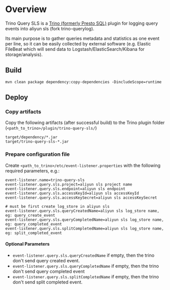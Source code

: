 
# Overview

Trino Query SLS is a [Trino (formerly Presto SQL)](https://trino.io/) plugin for logging query events into aliyun sls (fork trino-querylog).

Its main purpose is to gather queries metadata and statistics as one event per line, so it can be easily collected by external software (e.g. Elastic FileBeat which will send data to Logstash/ElasticSearch/Kibana for storage/analysis).


## Build

```
mvn clean package dependency:copy-dependencies -DincludeScope=runtime
```

## Deploy

### Copy artifacts

Copy the following artifacts (after successful build) to the Trino plugin folder (`<path_to_trino>/plugin/trino-query-sls/`)
```
target/dependency/*.jar
target/trino-query-sls-*.jar
```

### Prepare configuration file

Create `<path_to_trino>/etc/event-listener.properties` with the following required parameters, e.g.:

```
event-listener.name=trino-query-sls
event-listener.query.sls.project=aliyun sls project name
event-listener.query.sls.endpoint=aliyun sls endpoint
event-listener.query.sls.accessKeyId=aliyun sls accessKeyId
event-listener.query.sls.accessKeySecret=aliyun sls accessKeySecret

# must be first create log_store in aliyun sls
event-listener.query.sls.queryCreatedName=aliyun sls log_store name, eg: query_create_event
event-listener.query.sls.queryCompletedName=aliyun sls log_store name, eg: query_completed_event
event-listener.query.sls.splitCompletedName=aliyun sls log_store name, eg: split_completed_event
```

#### Optional Parameters

* `event-listener.query.sls.queryCreatedName`   if empty, then the trino don't send query created event.
* `event-listener.query.sls.queryCompletedName` if empty, then the trino don't send query completed event
* `event-listener.query.sls.splitCompletedName` if empty, then the trino don't send split completed event. 
 
